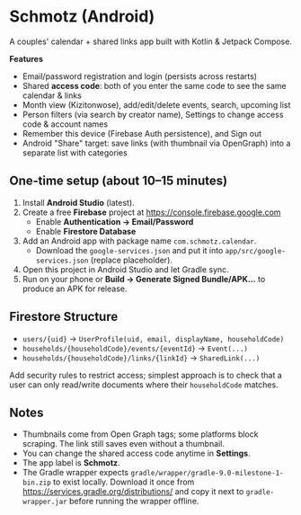 # Schmotz (Android)

A couples' calendar + shared links app built with Kotlin & Jetpack Compose.

**Features**
- Email/password registration and login (persists across restarts)
- Shared **access code**: both of you enter the same code to see the same calendar & links
- Month view (Kizitonwose), add/edit/delete events, search, upcoming list
- Person filters (via search by creator name), Settings to change access code & account names
- Remember this device (Firebase Auth persistence), and Sign out
- Android "Share" target: save links (with thumbnail via OpenGraph) into a separate list with categories

## One‑time setup (about 10–15 minutes)
1. Install **Android Studio** (latest).
2. Create a free **Firebase** project at https://console.firebase.google.com
   - Enable **Authentication → Email/Password**
   - Enable **Firestore Database**
3. Add an Android app with package name `com.schmotz.calendar`.
   - Download the `google-services.json` and put it into `app/src/google-services.json` (replace placeholder).
4. Open this project in Android Studio and let Gradle sync.
5. Run on your phone or **Build → Generate Signed Bundle/APK…** to produce an APK for release.

## Firestore Structure
- `users/{uid}` → `UserProfile(uid, email, displayName, householdCode)`
- `households/{householdCode}/events/{eventId}` → `Event(...)`
- `households/{householdCode}/links/{linkId}` → `SharedLink(...)`

Add security rules to restrict access; simplest approach is to check that a user can only read/write documents where their `householdCode` matches.

## Notes
- Thumbnails come from Open Graph tags; some platforms block scraping. The link still saves even without a thumbnail.
- You can change the shared access code anytime in **Settings**.
- The app label is **Schmotz**.
- The Gradle wrapper expects `gradle/wrapper/gradle-9.0-milestone-1-bin.zip` to exist locally. Download it once from <https://services.gradle.org/distributions/> and copy it next to `gradle-wrapper.jar` before running the wrapper offline.
